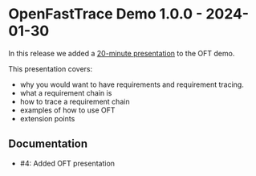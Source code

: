 # OpenFastTrace Demo 1.0.0 - 2024-01-30

In this release we added a [20-minute presentation](../../OpenFastTrace_in_20_minutes.odp) to the OFT demo.

This presentation covers:

* why you would want to have requirements and requirement tracing.
* what a requirement chain is
* how to trace a requirement chain
* examples of how to use OFT
* extension points

## Documentation

* #4: Added OFT presentation